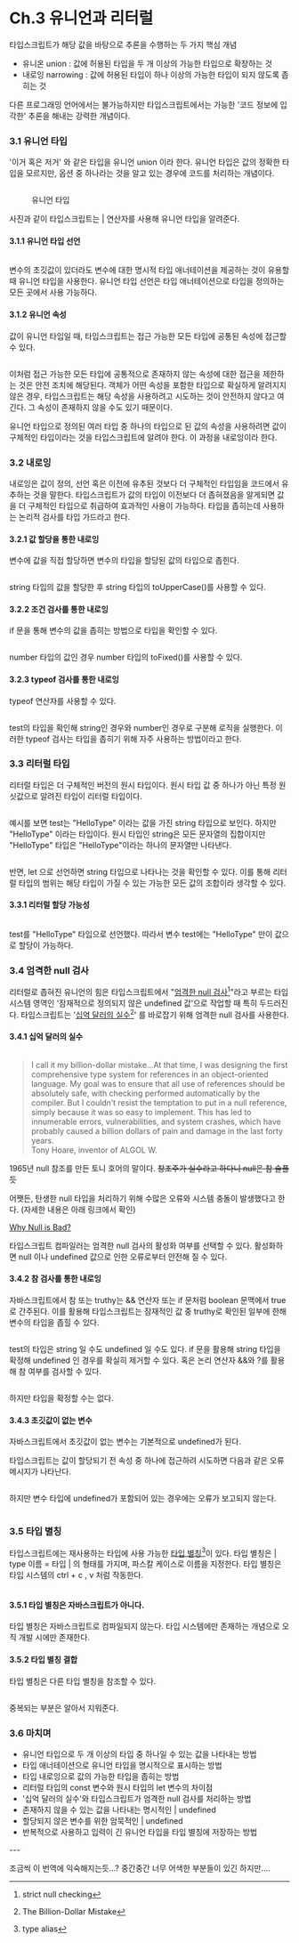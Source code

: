 # Ch.3 유니언과 리터럴

타입스크립트가 해당 값을 바탕으로 추론을 수행하는 두 가지 핵심 개념

* 유니온 union : 값에 허용된 타입을 두 개 이상의 가능한 타입으로 확장하는 것
* 내로잉 narrowing : 값에 허용된 타입이 하나 이상의 가능한 타입이 되지 않도록 좁히는 것

다른 프로그래밍 언어에서는 불가능하지만 타입스크립트에서는 가능한 '코드 정보에 입각한' 추론을 해내는 강력한 개념이다.



### 3.1 유니언 타입

'이거 혹은 저거' 와 같은 타입을 유니언 union 이라 한다. 유니언 타입은 값의 정확한 타입을 모르지만, 옵션 중 하나라는 것을 알고 있는 경우에 코드를 처리하는 개념이다.

<figure><img src="../../.gitbook/assets/image (4).png" alt=""><figcaption><p>유니언 타입</p></figcaption></figure>

사진과 같이 타입스크립트는 | 연산자를 사용해 유니언 타입을 알려준다.&#x20;



#### 3.1.1 유니언 타입 선언

<figure><img src="../../.gitbook/assets/image (3).png" alt=""><figcaption></figcaption></figure>

변수의 초깃값이 있더라도 변수에 대한 명시적 타입 애너테이션을 제공하는 것이 유용할 때 유니언 타입을 사용한다. 유니언 타입 선언은 타입 애너테이션으로 타입을 정의하는 모든 곳에서 사용 가능하다.



#### 3.1.2 유니언 속성

값이 유니언 타입일 때, 타입스크립트는 접근 가능한 모든 타입에 공통된 속성에 접근할 수 있다.&#x20;

<figure><img src="../../.gitbook/assets/image (2).png" alt=""><figcaption></figcaption></figure>

이처럼 접근 가능한 모든 타입에 공통적으로 존재하지 않는 속성에 대한 접근을 제한하는 것은 안전 조치에 해당된다. 객체가 어떤 속성을 포함한 타입으로 확실하게 알려지지 않은 경우, 타입스크립트는 해당 속성을 사용하려고 시도하는 것이 안전하지 않다고 여긴다. 그 속성이 존재하지 않을 수도 있기 때문이다.

유니언 타입으로 정의된 여러 타입 중 하나의 타입으로 된 값의 속성을 사용하려면 값이 구체적인 타입이라는 것을 타입스크립트에 알려야 한다. 이 과정을 내로잉이라 한다.



### 3.2 내로잉

내로잉은 값이 정의, 선언 혹은 이전에 유추된 것보다 더 구체적인 타입임을 코드에서 유추하는 것을 말한다. 타입스크립트가 값의 타입이 이전보다 더 좁혀졌음을 알게되면 값을 더 구체적인 타입으로 취급하여  효과적인 사용이 가능하다. 타입을 좁히는데 사용하는 논리적 검사를 타입 가드라고 한다.



#### 3.2.1 값 할당을 통한 내로잉

변수에 값을 직접 할당하면 변수의 타입을 할당된 값의 타입으로 좁힌다.

<figure><img src="../../.gitbook/assets/image (27).png" alt=""><figcaption></figcaption></figure>

string 타입의 값을 할당한 후 string 타입의 toUpperCase()를 사용할 수 있다.



#### 3.2.2 조건 검사를 통한 내로잉

if 문을 통해 변수의 값을 좁히는 방법으로 타입을 확인할 수 있다.

<figure><img src="../../.gitbook/assets/image (33).png" alt=""><figcaption></figcaption></figure>

number 타입의 값인 경우 number 타입의 toFixed()를 사용할 수 있다.



#### 3.2.3 typeof 검사를 통한 내로잉

typeof 연산자를 사용할 수 있다.

<figure><img src="../../.gitbook/assets/image (19).png" alt=""><figcaption></figcaption></figure>

test의 타입을 확인해 string인 경우와 number인 경우로 구분해 로직을 실행한다. 이러한 typeof 검사는 타입을 좁히기 위해 자주 사용하는 방법이라고 한다.



### 3.3 리터럴 타입

리터럴 타입은 더 구체적인 버전의 원시 타입이다. 원시 타입 값 중 하나가 아닌 특정 원싯값으로 알려진 타입이 리터럴 타입이다.

<figure><img src="../../.gitbook/assets/image (68).png" alt=""><figcaption></figcaption></figure>

예시를 보면 test는 "HelloType" 이라는 값을 가진 string 타입으로 보인다. 하지만 "HelloType" 이라는 타입이다. 원시 타입인 string은 모든 문자열의 집합이지만 "HelloType" 타입은 "HelloType"이라는 하나의 문자열만 나타낸다.

<figure><img src="../../.gitbook/assets/image (73).png" alt=""><figcaption></figcaption></figure>

반면, let 으로 선언하면 string 타입으로 나타나는 것을 확인할 수 있다. 이를 통해 리터럴 타입의 범위는 해당 타입이 가질 수 있는 가능한 모든 값의 조합이라 생각할 수 있다.&#x20;



#### 3.3.1 리터럴 할당 가능성

<figure><img src="../../.gitbook/assets/image (21).png" alt=""><figcaption></figcaption></figure>

test를 "HelloType" 타입으로 선언했다. 따라서 변수 test에는 "HelloType" 만이 값으로 할당이 가능하다.



### 3.4 엄격한 null 검사

리터럴로 좁혀진 유니언의 힘은 타입스크립트에서 "[엄격한 null 검사](#user-content-fn-1)[^1]"라고 부르는 타입 시스템 영역인 '잠재적으로 정의되지 않은 undefined 값'으로 작업할 때 특히 두드러진다. 타입스크립트는 '[십억 달러의 실수](#user-content-fn-2)[^2]' 를 바로잡기 위해 엄격한 null 검사를 사용한다.



#### 3.4.1 십억 달러의 실수

<figure><img src="../../.gitbook/assets/image (15).png" alt=""><figcaption></figcaption></figure>

> I call it my billion-dollar mistake…At that time, I was designing the first comprehensive type system for references in an object-oriented language. My goal was to ensure that all use of references should be absolutely safe, with checking performed automatically by the compiler. But I couldn’t resist the temptation to put in a null reference, simply because it was so easy to implement. This has led to innumerable errors, vulnerabilities, and system crashes, which have probably caused a billion dollars of pain and damage in the last forty years.\
> Tony Hoare, inventor of ALGOL W.

1965년 null 참조를 만든 토니 호어의 말이다. ~~창조주가 실수라고 하다니 null은 참 슬플듯~~

어쨋든, 탄생한 null 타입을 처리하기 위해 수많은 오류와 시스템 충돌이 발생했다고 한다. (자세한 내용은 아래 링크에서 확인)

[Why Null is Bad?](https://www.yegor256.com/2014/05/13/why-null-is-bad.html)

타입스크립트 컴파일러는 엄격한 null 검사의 활성화 여부를 선택할 수 있다. 활성화하면 null 이나 undefined 값으로 인한 오류로부터 안전해 질 수 있다.



#### 3.4.2 참 검사를 통한 내로잉

자바스크립트에서 참 또는 truthy는 && 연산자 또는 if 문처럼 boolean 문맥에서 true로 간주된다. 이를 활용해 타입스크립트는 잠재적인 값 중 truthy로 확인된 일부에 한해 변수의 타입을 좁힐 수 있다.

<figure><img src="../../.gitbook/assets/image (74).png" alt=""><figcaption></figcaption></figure>

test의 타입은 string 일 수도 undefined 일 수도 있다. if 문을 활용해 string 타입을 확정해 undefined 인 경우를 확실히 제거할 수 있다. 혹은 논리 연산자 &&와 ?를 활용해 참 여부를 검사할 수 있다.&#x20;

<figure><img src="../../.gitbook/assets/image (18).png" alt=""><figcaption></figcaption></figure>

하지만 타입을 확정할 수는 없다.



#### 3.4.3 초깃값이 없는 변수

자바스크립트에서 초깃값이 없는 변수는 기본적으로 undefined가 된다.&#x20;

타입스크립트는 값이 할당되기 전 속성 중 하나에 접근하려 시도하면 다음과 같은 오류 메시지가 나타난다.

<figure><img src="../../.gitbook/assets/image (8).png" alt=""><figcaption></figcaption></figure>

하지만 변수 타입에 undefined가 포함되어 있는 경우에는 오류가 보고되지 않는다.

<figure><img src="../../.gitbook/assets/image (9).png" alt=""><figcaption></figcaption></figure>



### 3.5 타입 별칭

타입스크립트에는 재사용하는 타입에 사용 가능한 [타입 별칭](#user-content-fn-3)[^3]이 있다. 타입 별칭은 |  type 이름 = 타입 | 의 형태를 가지며, 파스칼 케이스로 이름을 지정한다. 타입 별칭은 타입 시스템의 ctrl + c , v 처럼 작동한다.

<figure><img src="../../.gitbook/assets/image (31).png" alt=""><figcaption></figcaption></figure>



#### 3.5.1 타입 별칭은 자바스크립트가 아니다.

타입 별칭은 자바스크립트로 컴파일되지 않는다. 타입 시스템에만 존재하는 개념으로 오직 개발 시에만 존재한다.



#### 3.5.2 타입 별칭 결합

타입 별칭은 다른 타입 별칭을 참조할 수 있다.

<figure><img src="../../.gitbook/assets/image (34).png" alt=""><figcaption></figcaption></figure>

중복되는 부분은 알아서 지워준다.



### 3.6 마치며

* 유니언 타입으로 두 개 이상의 타입 중 하나일 수 있는 값을 나타내는 방법
* 타입 애너테이션으로 유니언 타입을 명시적으로 표시하는 방법
* 타입 내로잉으로 값의 가능한 타입을 좁히는 방법
* 리터럴 타입의 const 변수와 원시 타입의 let 변수의 차이점
* '십억 달러의 실수'와 타입스크립트가 엄격한 null 검사를 처리하는 방법
* 존재하지 않을 수 있는 값을 나타내는 명시적인 | undefined
* 할당되지 않은 변수를 위한 암묵적인 | undefined
* 반복적으로 사용하고 입력이 긴 유니언 타입을 타입 별칭에 저장하는 방법



\---

조금씩 이 번역에 익숙해지는듯...? 중간중간 너무 어색한 부분들이 있긴 하지만....



[^1]: strict null checking

[^2]: The Billion-Dollar Mistake

[^3]: type alias
